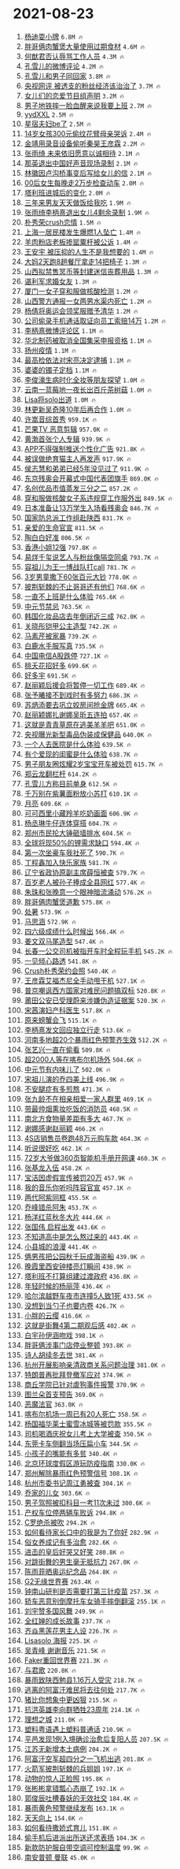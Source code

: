 # 2021-08-23

1. [杨迪耍小牌](https://s.weibo.com/weibo?q=%23%E6%9D%A8%E8%BF%AA%E8%80%8D%E5%B0%8F%E7%89%8C%23&Refer=top) `6.8M 🔥`
1. [胖哥俩肉蟹煲大量使用过期食材](https://s.weibo.com/weibo?q=%23%E8%83%96%E5%93%A5%E4%BF%A9%E8%82%89%E8%9F%B9%E7%85%B2%E5%A4%A7%E9%87%8F%E4%BD%BF%E7%94%A8%E8%BF%87%E6%9C%9F%E9%A3%9F%E6%9D%90%23&Refer=top) `4.6M 🔥`
1. [何猷君否认辱骂工作人员](https://s.weibo.com/weibo?q=%23%E4%BD%95%E7%8C%B7%E5%90%9B%E5%90%A6%E8%AE%A4%E8%BE%B1%E9%AA%82%E5%B7%A5%E4%BD%9C%E4%BA%BA%E5%91%98%23&Refer=top) `4.3M 🔥`
1. [孔雪儿的微博评论](https://s.weibo.com/weibo?q=%23%E5%AD%94%E9%9B%AA%E5%84%BF%E7%9A%84%E5%BE%AE%E5%8D%9A%E8%AF%84%E8%AE%BA%23&Refer=top) `4.2M 🔥`
1. [孔雪儿和男子同回家](https://s.weibo.com/weibo?q=%E5%AD%94%E9%9B%AA%E5%84%BF%E5%92%8C%E7%94%B7%E5%AD%90%E5%90%8C%E5%9B%9E%E5%AE%B6&Refer=top) `3.8M 🔥`
1. [央视网评 被透支的粉丝经济该治治了](https://s.weibo.com/weibo?q=%E5%A4%AE%E8%A7%86%E7%BD%91%E8%AF%84%20%E8%A2%AB%E9%80%8F%E6%94%AF%E7%9A%84%E7%B2%89%E4%B8%9D%E7%BB%8F%E6%B5%8E%E8%AF%A5%E6%B2%BB%E6%B2%BB%E4%BA%86&Refer=top) `3.7M 🔥`
1. [女儿们的恋爱节目组声明](https://s.weibo.com/weibo?q=%23%E5%A5%B3%E5%84%BF%E4%BB%AC%E7%9A%84%E6%81%8B%E7%88%B1%E8%8A%82%E7%9B%AE%E7%BB%84%E5%A3%B0%E6%98%8E%23&Refer=top) `3.2M 🔥`
1. [男子地铁摔一脸血醒来说我要上班](https://s.weibo.com/weibo?q=%23%E7%94%B7%E5%AD%90%E5%9C%B0%E9%93%81%E6%91%94%E4%B8%80%E8%84%B8%E8%A1%80%E9%86%92%E6%9D%A5%E8%AF%B4%E6%88%91%E8%A6%81%E4%B8%8A%E7%8F%AD%23&Refer=top) `2.7M 🔥`
1. [yydXXL](https://s.weibo.com/weibo?q=yydXXL&Refer=top) `2.5M 🔥`
1. [星宿夫妇be了](https://s.weibo.com/weibo?q=%23%E6%98%9F%E5%AE%BF%E5%A4%AB%E5%A6%87be%E4%BA%86%23&Refer=top) `2.5M 🔥`
1. [14岁女孩300元偷纹花臂母亲哭诉](https://s.weibo.com/weibo?q=%2314%E5%B2%81%E5%A5%B3%E5%AD%A9300%E5%85%83%E5%81%B7%E7%BA%B9%E8%8A%B1%E8%87%82%E6%AF%8D%E4%BA%B2%E5%93%AD%E8%AF%89%23&Refer=top) `2.4M 🔥`
1. [金靖用录音设备偷听秦昊王彦霖](https://s.weibo.com/weibo?q=%23%E9%87%91%E9%9D%96%E7%94%A8%E5%BD%95%E9%9F%B3%E8%AE%BE%E5%A4%87%E5%81%B7%E5%90%AC%E7%A7%A6%E6%98%8A%E7%8E%8B%E5%BD%A6%E9%9C%96%23&Refer=top) `2.2M 🔥`
1. [张雨绮 未来依旧愿意以诚相待](https://s.weibo.com/weibo?q=%E5%BC%A0%E9%9B%A8%E7%BB%AE%20%E6%9C%AA%E6%9D%A5%E4%BE%9D%E6%97%A7%E6%84%BF%E6%84%8F%E4%BB%A5%E8%AF%9A%E7%9B%B8%E5%BE%85&Refer=top) `2.1M 🔥`
1. [那英退出中国好声音现场录制](https://s.weibo.com/weibo?q=%23%E9%82%A3%E8%8B%B1%E9%80%80%E5%87%BA%E4%B8%AD%E5%9B%BD%E5%A5%BD%E5%A3%B0%E9%9F%B3%E7%8E%B0%E5%9C%BA%E5%BD%95%E5%88%B6%23&Refer=top) `2.1M 🔥`
1. [林徽因卢沟桥事变后写给女儿的信](https://s.weibo.com/weibo?q=%23%E6%9E%97%E5%BE%BD%E5%9B%A0%E5%8D%A2%E6%B2%9F%E6%A1%A5%E4%BA%8B%E5%8F%98%E5%90%8E%E5%86%99%E7%BB%99%E5%A5%B3%E5%84%BF%E7%9A%84%E4%BF%A1%23&Refer=top) `2.1M 🔥`
1. [00后女生每晚走2万步检查动车](https://s.weibo.com/weibo?q=%2300%E5%90%8E%E5%A5%B3%E7%94%9F%E6%AF%8F%E6%99%9A%E8%B5%B02%E4%B8%87%E6%AD%A5%E6%A3%80%E6%9F%A5%E5%8A%A8%E8%BD%A6%23&Refer=top) `2.0M 🔥`
1. [塔利班进城后的变化](https://s.weibo.com/weibo?q=%23%E5%A1%94%E5%88%A9%E7%8F%AD%E8%BF%9B%E5%9F%8E%E5%90%8E%E7%9A%84%E5%8F%98%E5%8C%96%23&Refer=top) `2.0M 🔥`
1. [三年来男友天天做饭给我吃](https://s.weibo.com/weibo?q=%23%E4%B8%89%E5%B9%B4%E6%9D%A5%E7%94%B7%E5%8F%8B%E5%A4%A9%E5%A4%A9%E5%81%9A%E9%A5%AD%E7%BB%99%E6%88%91%E5%90%83%23&Refer=top) `1.9M 🔥`
1. [张雨绮李柄熹退出女儿4剩余录制](https://s.weibo.com/weibo?q=%23%E5%BC%A0%E9%9B%A8%E7%BB%AE%E6%9D%8E%E6%9F%84%E7%86%B9%E9%80%80%E5%87%BA%E5%A5%B3%E5%84%BF4%E5%89%A9%E4%BD%99%E5%BD%95%E5%88%B6%23&Refer=top) `1.9M 🔥`
1. [朴秀荣crush恋情](https://s.weibo.com/weibo?q=%23%E6%9C%B4%E7%A7%80%E8%8D%A3crush%E6%81%8B%E6%83%85%23&Refer=top) `1.5M 🔥`
1. [上海一居民楼发生爆燃1人坠亡](https://s.weibo.com/weibo?q=%23%E4%B8%8A%E6%B5%B7%E4%B8%80%E5%B1%85%E6%B0%91%E6%A5%BC%E5%8F%91%E7%94%9F%E7%88%86%E7%87%831%E4%BA%BA%E5%9D%A0%E4%BA%A1%23&Refer=top) `1.4M 🔥`
1. [羊肉粉店老板掺罂粟杆被公诉](https://s.weibo.com/weibo?q=%23%E7%BE%8A%E8%82%89%E7%B2%89%E5%BA%97%E8%80%81%E6%9D%BF%E6%8E%BA%E7%BD%82%E7%B2%9F%E6%9D%86%E8%A2%AB%E5%85%AC%E8%AF%89%23&Refer=top) `1.4M 🔥`
1. [王安宇 被压抑的人生不是我想要的](https://s.weibo.com/weibo?q=%E7%8E%8B%E5%AE%89%E5%AE%87%20%E8%A2%AB%E5%8E%8B%E6%8A%91%E7%9A%84%E4%BA%BA%E7%94%9F%E4%B8%8D%E6%98%AF%E6%88%91%E6%83%B3%E8%A6%81%E7%9A%84&Refer=top) `1.4M 🔥`
1. [大妈2天跑8趟餐厅拿走14把椅子](https://s.weibo.com/weibo?q=%23%E5%A4%A7%E5%A6%882%E5%A4%A9%E8%B7%918%E8%B6%9F%E9%A4%90%E5%8E%85%E6%8B%BF%E8%B5%B014%E6%8A%8A%E6%A4%85%E5%AD%90%23&Refer=top) `1.3M 🔥`
1. [山西拟禁售冥币等封建迷信丧葬用品](https://s.weibo.com/weibo?q=%23%E5%B1%B1%E8%A5%BF%E6%8B%9F%E7%A6%81%E5%94%AE%E5%86%A5%E5%B8%81%E7%AD%89%E5%B0%81%E5%BB%BA%E8%BF%B7%E4%BF%A1%E4%B8%A7%E8%91%AC%E7%94%A8%E5%93%81%23&Refer=top) `1.3M 🔥`
1. [谌利军求婚女友](https://s.weibo.com/weibo?q=%23%E8%B0%8C%E5%88%A9%E5%86%9B%E6%B1%82%E5%A9%9A%E5%A5%B3%E5%8F%8B%23&Refer=top) `1.3M 🔥`
1. [厦门一女子穿和服做核酸检测](https://s.weibo.com/weibo?q=%23%E5%8E%A6%E9%97%A8%E4%B8%80%E5%A5%B3%E5%AD%90%E7%A9%BF%E5%92%8C%E6%9C%8D%E5%81%9A%E6%A0%B8%E9%85%B8%E6%A3%80%E6%B5%8B%23&Refer=top) `1.2M 🔥`
1. [山西警方通报一女两男水渠内死亡](https://s.weibo.com/weibo?q=%23%E5%B1%B1%E8%A5%BF%E8%AD%A6%E6%96%B9%E9%80%9A%E6%8A%A5%E4%B8%80%E5%A5%B3%E4%B8%A4%E7%94%B7%E6%B0%B4%E6%B8%A0%E5%86%85%E6%AD%BB%E4%BA%A1%23&Refer=top) `1.2M 🔥`
1. [杨倩将奥运会领奖服赠予清华](https://s.weibo.com/weibo?q=%23%E6%9D%A8%E5%80%A9%E5%B0%86%E5%A5%A5%E8%BF%90%E4%BC%9A%E9%A2%86%E5%A5%96%E6%9C%8D%E8%B5%A0%E4%BA%88%E6%B8%85%E5%8D%8E%23&Refer=top) `1.2M 🔥`
1. [公司偷录手机通话取证向员工索赔14万](https://s.weibo.com/weibo?q=%23%E5%85%AC%E5%8F%B8%E5%81%B7%E5%BD%95%E6%89%8B%E6%9C%BA%E9%80%9A%E8%AF%9D%E5%8F%96%E8%AF%81%E5%90%91%E5%91%98%E5%B7%A5%E7%B4%A2%E8%B5%9414%E4%B8%87%23&Refer=top) `1.2M 🔥`
1. [李柄熹微博评论区](https://s.weibo.com/weibo?q=%23%E6%9D%8E%E6%9F%84%E7%86%B9%E5%BE%AE%E5%8D%9A%E8%AF%84%E8%AE%BA%E5%8C%BA%23&Refer=top) `1.1M 🔥`
1. [华北制药被取消全国集采申报资格](https://s.weibo.com/weibo?q=%23%E5%8D%8E%E5%8C%97%E5%88%B6%E8%8D%AF%E8%A2%AB%E5%8F%96%E6%B6%88%E5%85%A8%E5%9B%BD%E9%9B%86%E9%87%87%E7%94%B3%E6%8A%A5%E8%B5%84%E6%A0%BC%23&Refer=top) `1.1M 🔥`
1. [扬州疫情](https://s.weibo.com/weibo?q=%23%E6%89%AC%E5%B7%9E%E7%96%AB%E6%83%85%23&Refer=top) `1.1M 🔥`
1. [最高检依法对宋亮决定逮捕](https://s.weibo.com/weibo?q=%23%E6%9C%80%E9%AB%98%E6%A3%80%E4%BE%9D%E6%B3%95%E5%AF%B9%E5%AE%8B%E4%BA%AE%E5%86%B3%E5%AE%9A%E9%80%AE%E6%8D%95%23&Refer=top) `1.1M 🔥`
1. [婆婆的镯子定档](https://s.weibo.com/weibo?q=%23%E5%A9%86%E5%A9%86%E7%9A%84%E9%95%AF%E5%AD%90%E5%AE%9A%E6%A1%A3%23&Refer=top) `1.1M 🔥`
1. [李俊濠生病时化全妆等朋友探望](https://s.weibo.com/weibo?q=%23%E6%9D%8E%E4%BF%8A%E6%BF%A0%E7%94%9F%E7%97%85%E6%97%B6%E5%8C%96%E5%85%A8%E5%A6%86%E7%AD%89%E6%9C%8B%E5%8F%8B%E6%8E%A2%E6%9C%9B%23&Refer=top) `1.0M 🔥`
1. [云南一蓝莓地一夜长出百斤茶树菇](https://s.weibo.com/weibo?q=%23%E4%BA%91%E5%8D%97%E4%B8%80%E8%93%9D%E8%8E%93%E5%9C%B0%E4%B8%80%E5%A4%9C%E9%95%BF%E5%87%BA%E7%99%BE%E6%96%A4%E8%8C%B6%E6%A0%91%E8%8F%87%23&Refer=top) `1.0M 🔥`
1. [Lisa将solo出道](https://s.weibo.com/weibo?q=%23Lisa%E5%B0%86solo%E5%87%BA%E9%81%93%23&Refer=top) `1.0M 🔥`
1. [林更新吴奇隆10年后再合作](https://s.weibo.com/weibo?q=%23%E6%9E%97%E6%9B%B4%E6%96%B0%E5%90%B4%E5%A5%87%E9%9A%8610%E5%B9%B4%E5%90%8E%E5%86%8D%E5%90%88%E4%BD%9C%23&Refer=top) `1.0M 🔥`
1. [许嵩音综首秀](https://s.weibo.com/weibo?q=%23%E8%AE%B8%E5%B5%A9%E9%9F%B3%E7%BB%BC%E9%A6%96%E7%A7%80%23&Refer=top) `959.1K 🔥`
1. [芒果TV 恶意剪辑](https://s.weibo.com/weibo?q=%E8%8A%92%E6%9E%9CTV%20%E6%81%B6%E6%84%8F%E5%89%AA%E8%BE%91&Refer=top) `957.0K 🔥`
1. [黄渤首张个人专辑](https://s.weibo.com/weibo?q=%23%E9%BB%84%E6%B8%A4%E9%A6%96%E5%BC%A0%E4%B8%AA%E4%BA%BA%E4%B8%93%E8%BE%91%23&Refer=top) `939.9K 🔥`
1. [APP不得强制推送个性化广告](https://s.weibo.com/weibo?q=%23APP%E4%B8%8D%E5%BE%97%E5%BC%BA%E5%88%B6%E6%8E%A8%E9%80%81%E4%B8%AA%E6%80%A7%E5%8C%96%E5%B9%BF%E5%91%8A%23&Refer=top) `921.8K 🔥`
1. [被误做绝育猫主人再发声](https://s.weibo.com/weibo?q=%23%E8%A2%AB%E8%AF%AF%E5%81%9A%E7%BB%9D%E8%82%B2%E7%8C%AB%E4%B8%BB%E4%BA%BA%E5%86%8D%E5%8F%91%E5%A3%B0%23&Refer=top) `917.9K 🔥`
1. [侯志慧和弟弟已经5年没见过了](https://s.weibo.com/weibo?q=%E4%BE%AF%E5%BF%97%E6%85%A7%E5%92%8C%E5%BC%9F%E5%BC%9F%E5%B7%B2%E7%BB%8F5%E5%B9%B4%E6%B2%A1%E8%A7%81%E8%BF%87%E4%BA%86&Refer=top) `911.9K 🔥`
1. [东京残奥会开幕式中国代表团旗手](https://s.weibo.com/weibo?q=%23%E4%B8%9C%E4%BA%AC%E6%AE%8B%E5%A5%A5%E4%BC%9A%E5%BC%80%E5%B9%95%E5%BC%8F%E4%B8%AD%E5%9B%BD%E4%BB%A3%E8%A1%A8%E5%9B%A2%E6%97%97%E6%89%8B%23&Refer=top) `869.0K 🔥`
1. [名创优品市值蒸发三分之二](https://s.weibo.com/weibo?q=%23%E5%90%8D%E5%88%9B%E4%BC%98%E5%93%81%E5%B8%82%E5%80%BC%E8%92%B8%E5%8F%91%E4%B8%89%E5%88%86%E4%B9%8B%E4%BA%8C%23&Refer=top) `857.2K 🔥`
1. [穿和服做核酸女子系违规穿工作服外出](https://s.weibo.com/weibo?q=%23%E7%A9%BF%E5%92%8C%E6%9C%8D%E5%81%9A%E6%A0%B8%E9%85%B8%E5%A5%B3%E5%AD%90%E7%B3%BB%E8%BF%9D%E8%A7%84%E7%A9%BF%E5%B7%A5%E4%BD%9C%E6%9C%8D%E5%A4%96%E5%87%BA%23&Refer=top) `849.5K 🔥`
1. [日本准备让13万学生入场看残奥会](https://s.weibo.com/weibo?q=%23%E6%97%A5%E6%9C%AC%E5%87%86%E5%A4%87%E8%AE%A913%E4%B8%87%E5%AD%A6%E7%94%9F%E5%85%A5%E5%9C%BA%E7%9C%8B%E6%AE%8B%E5%A5%A5%E4%BC%9A%23&Refer=top) `846.7K 🔥`
1. [国家防总派工作组赴陕西](https://s.weibo.com/weibo?q=%23%E5%9B%BD%E5%AE%B6%E9%98%B2%E6%80%BB%E6%B4%BE%E5%B7%A5%E4%BD%9C%E7%BB%84%E8%B5%B4%E9%99%95%E8%A5%BF%23&Refer=top) `831.7K 🔥`
1. [亲爱的生命官宣](https://s.weibo.com/weibo?q=%23%E4%BA%B2%E7%88%B1%E7%9A%84%E7%94%9F%E5%91%BD%E5%AE%98%E5%AE%A3%23&Refer=top) `811.5K 🔥`
1. [陶白白好准](https://s.weibo.com/weibo?q=%E9%99%B6%E7%99%BD%E7%99%BD%E5%A5%BD%E5%87%86&Refer=top) `806.5K 🔥`
1. [香港小姐12强](https://s.weibo.com/weibo?q=%23%E9%A6%99%E6%B8%AF%E5%B0%8F%E5%A7%9012%E5%BC%BA%23&Refer=top) `797.8K 🔥`
1. [易烊千玺说艺人与粉丝像隔空同桌](https://s.weibo.com/weibo?q=%23%E6%98%93%E7%83%8A%E5%8D%83%E7%8E%BA%E8%AF%B4%E8%89%BA%E4%BA%BA%E4%B8%8E%E7%B2%89%E4%B8%9D%E5%83%8F%E9%9A%94%E7%A9%BA%E5%90%8C%E6%A1%8C%23&Refer=top) `793.7K 🔥`
1. [容祖儿为王一博战队打call](https://s.weibo.com/weibo?q=%23%E5%AE%B9%E7%A5%96%E5%84%BF%E4%B8%BA%E7%8E%8B%E4%B8%80%E5%8D%9A%E6%88%98%E9%98%9F%E6%89%93call%23&Refer=top) `781.7K 🔥`
1. [3岁男童撒下60张百元大钞](https://s.weibo.com/weibo?q=%233%E5%B2%81%E7%94%B7%E7%AB%A5%E6%92%92%E4%B8%8B60%E5%BC%A0%E7%99%BE%E5%85%83%E5%A4%A7%E9%92%9E%23&Refer=top) `778.0K 🔥`
1. [披荆斩棘的不止哥哥还有他们](https://s.weibo.com/weibo?q=%23%E6%8A%AB%E8%8D%86%E6%96%A9%E6%A3%98%E7%9A%84%E4%B8%8D%E6%AD%A2%E5%93%A5%E5%93%A5%E8%BF%98%E6%9C%89%E4%BB%96%E4%BB%AC%23&Refer=top) `768.6K 🔥`
1. [一直不上班是什么体验](https://s.weibo.com/weibo?q=%23%E4%B8%80%E7%9B%B4%E4%B8%8D%E4%B8%8A%E7%8F%AD%E6%98%AF%E4%BB%80%E4%B9%88%E4%BD%93%E9%AA%8C%23&Refer=top) `765.6K 🔥`
1. [中元节禁忌](https://s.weibo.com/weibo?q=%E4%B8%AD%E5%85%83%E8%8A%82%E7%A6%81%E5%BF%8C&Refer=top) `763.5K 🔥`
1. [韩国化妆品店去年倒闭近三成](https://s.weibo.com/weibo?q=%23%E9%9F%A9%E5%9B%BD%E5%8C%96%E5%A6%86%E5%93%81%E5%BA%97%E5%8E%BB%E5%B9%B4%E5%80%92%E9%97%AD%E8%BF%91%E4%B8%89%E6%88%90%23&Refer=top) `762.0K 🔥`
1. [关晓彤铠甲公主造型](https://s.weibo.com/weibo?q=%23%E5%85%B3%E6%99%93%E5%BD%A4%E9%93%A0%E7%94%B2%E5%85%AC%E4%B8%BB%E9%80%A0%E5%9E%8B%23&Refer=top) `742.2K 🔥`
1. [马素芹被家暴](https://s.weibo.com/weibo?q=%23%E9%A9%AC%E7%B4%A0%E8%8A%B9%E8%A2%AB%E5%AE%B6%E6%9A%B4%23&Refer=top) `739.2K 🔥`
1. [白鹿水手服写真](https://s.weibo.com/weibo?q=%23%E7%99%BD%E9%B9%BF%E6%B0%B4%E6%89%8B%E6%9C%8D%E5%86%99%E7%9C%9F%23&Refer=top) `735.5K 🔥`
1. [中国电信A股跌停](https://s.weibo.com/weibo?q=%23%E4%B8%AD%E5%9B%BD%E7%94%B5%E4%BF%A1A%E8%82%A1%E8%B7%8C%E5%81%9C%23&Refer=top) `727.1K 🔥`
1. [桃夭花招好多](https://s.weibo.com/weibo?q=%23%E6%A1%83%E5%A4%AD%E8%8A%B1%E6%8B%9B%E5%A5%BD%E5%A4%9A%23&Refer=top) `699.6K 🔥`
1. [好多宇](https://s.weibo.com/weibo?q=%E5%A5%BD%E5%A4%9A%E5%AE%87&Refer=top) `691.5K 🔥`
1. [赵丽颖后援会将暂停一切工作](https://s.weibo.com/weibo?q=%E8%B5%B5%E4%B8%BD%E9%A2%96%E5%90%8E%E6%8F%B4%E4%BC%9A%E5%B0%86%E6%9A%82%E5%81%9C%E4%B8%80%E5%88%87%E5%B7%A5%E4%BD%9C&Refer=top) `689.4K 🔥`
1. [张予曦接不到戏时有多努力](https://s.weibo.com/weibo?q=%23%E5%BC%A0%E4%BA%88%E6%9B%A6%E6%8E%A5%E4%B8%8D%E5%88%B0%E6%88%8F%E6%97%B6%E6%9C%89%E5%A4%9A%E5%8A%AA%E5%8A%9B%23&Refer=top) `686.3K 🔥`
1. [苏炳添要去巩立姣房间抢金牌](https://s.weibo.com/weibo?q=%23%E8%8B%8F%E7%82%B3%E6%B7%BB%E8%A6%81%E5%8E%BB%E5%B7%A9%E7%AB%8B%E5%A7%A3%E6%88%BF%E9%97%B4%E6%8A%A2%E9%87%91%E7%89%8C%23&Refer=top) `665.4K 🔥`
1. [赵丽颖娜扎谢娜吴昕五连拍](https://s.weibo.com/weibo?q=%E8%B5%B5%E4%B8%BD%E9%A2%96%E5%A8%9C%E6%89%8E%E8%B0%A2%E5%A8%9C%E5%90%B4%E6%98%95%E4%BA%94%E8%BF%9E%E6%8B%8D&Refer=top) `657.4K 🔥`
1. [这就是青青草原在逃美羊羊吧](https://s.weibo.com/weibo?q=%23%E8%BF%99%E5%B0%B1%E6%98%AF%E9%9D%92%E9%9D%92%E8%8D%89%E5%8E%9F%E5%9C%A8%E9%80%83%E7%BE%8E%E7%BE%8A%E7%BE%8A%E5%90%A7%23&Refer=top) `651.0K 🔥`
1. [央视曝光新型毒品伪装成保健品](https://s.weibo.com/weibo?q=%23%E5%A4%AE%E8%A7%86%E6%9B%9D%E5%85%89%E6%96%B0%E5%9E%8B%E6%AF%92%E5%93%81%E4%BC%AA%E8%A3%85%E6%88%90%E4%BF%9D%E5%81%A5%E5%93%81%23&Refer=top) `640.0K 🔥`
1. [一个人去医院是什么体验](https://s.weibo.com/weibo?q=%23%E4%B8%80%E4%B8%AA%E4%BA%BA%E5%8E%BB%E5%8C%BB%E9%99%A2%E6%98%AF%E4%BB%80%E4%B9%88%E4%BD%93%E9%AA%8C%23&Refer=top) `639.5K 🔥`
1. [有个爱现的闺蜜是什么体验](https://s.weibo.com/weibo?q=%23%E6%9C%89%E4%B8%AA%E7%88%B1%E7%8E%B0%E7%9A%84%E9%97%BA%E8%9C%9C%E6%98%AF%E4%BB%80%E4%B9%88%E4%BD%93%E9%AA%8C%23&Refer=top) `638.7K 🔥`
1. [男子朋友圈炫耀2岁宝宝开车被处罚](https://s.weibo.com/weibo?q=%23%E7%94%B7%E5%AD%90%E6%9C%8B%E5%8F%8B%E5%9C%88%E7%82%AB%E8%80%802%E5%B2%81%E5%AE%9D%E5%AE%9D%E5%BC%80%E8%BD%A6%E8%A2%AB%E5%A4%84%E7%BD%9A%23&Refer=top) `615.7K 🔥`
1. [郑云龙翻栏杆](https://s.weibo.com/weibo?q=%23%E9%83%91%E4%BA%91%E9%BE%99%E7%BF%BB%E6%A0%8F%E6%9D%86%23&Refer=top) `614.2K 🔥`
1. [孔雪儿方称目前单身](https://s.weibo.com/weibo?q=%23%E5%AD%94%E9%9B%AA%E5%84%BF%E6%96%B9%E7%A7%B0%E7%9B%AE%E5%89%8D%E5%8D%95%E8%BA%AB%23&Refer=top) `612.5K 🔥`
1. [千万别在紫薯面粉放小苏打](https://s.weibo.com/weibo?q=%23%E5%8D%83%E4%B8%87%E5%88%AB%E5%9C%A8%E7%B4%AB%E8%96%AF%E9%9D%A2%E7%B2%89%E6%94%BE%E5%B0%8F%E8%8B%8F%E6%89%93%23&Refer=top) `610.1K 🔥`
1. [月亮](https://s.weibo.com/weibo?q=%E6%9C%88%E4%BA%AE&Refer=top) `609.6K 🔥`
1. [可可西里小藏羚羊吃奶画面](https://s.weibo.com/weibo?q=%23%E5%8F%AF%E5%8F%AF%E8%A5%BF%E9%87%8C%E5%B0%8F%E8%97%8F%E7%BE%9A%E7%BE%8A%E5%90%83%E5%A5%B6%E7%94%BB%E9%9D%A2%23&Refer=top) `606.9K 🔥`
1. [杨丞琳牛仔连体穿搭](https://s.weibo.com/weibo?q=%23%E6%9D%A8%E4%B8%9E%E7%90%B3%E7%89%9B%E4%BB%94%E8%BF%9E%E4%BD%93%E7%A9%BF%E6%90%AD%23&Refer=top) `604.7K 🔥`
1. [郑州市民抡大锤砸墙排水](https://s.weibo.com/weibo?q=%23%E9%83%91%E5%B7%9E%E5%B8%82%E6%B0%91%E6%8A%A1%E5%A4%A7%E9%94%A4%E7%A0%B8%E5%A2%99%E6%8E%92%E6%B0%B4%23&Refer=top) `604.5K 🔥`
1. [全球将现50%的锂需求缺口](https://s.weibo.com/weibo?q=%23%E5%85%A8%E7%90%83%E5%B0%86%E7%8E%B050%25%E7%9A%84%E9%94%82%E9%9C%80%E6%B1%82%E7%BC%BA%E5%8F%A3%23&Refer=top) `594.4K 🔥`
1. [第一次坐豪车我社死了](https://s.weibo.com/weibo?q=%23%E7%AC%AC%E4%B8%80%E6%AC%A1%E5%9D%90%E8%B1%AA%E8%BD%A6%E6%88%91%E7%A4%BE%E6%AD%BB%E4%BA%86%23&Refer=top) `590.7K 🔥`
1. [丁程鑫加入快乐家族](https://s.weibo.com/weibo?q=%23%E4%B8%81%E7%A8%8B%E9%91%AB%E5%8A%A0%E5%85%A5%E5%BF%AB%E4%B9%90%E5%AE%B6%E6%97%8F%23&Refer=top) `581.7K 🔥`
1. [辽宁省政协原副主席薛恒被查](https://s.weibo.com/weibo?q=%23%E8%BE%BD%E5%AE%81%E7%9C%81%E6%94%BF%E5%8D%8F%E5%8E%9F%E5%89%AF%E4%B8%BB%E5%B8%AD%E8%96%9B%E6%81%92%E8%A2%AB%E6%9F%A5%23&Refer=top) `579.7K 🔥`
1. [百岁老人被孙子捧成全县网红](https://s.weibo.com/weibo?q=%23%E7%99%BE%E5%B2%81%E8%80%81%E4%BA%BA%E8%A2%AB%E5%AD%99%E5%AD%90%E6%8D%A7%E6%88%90%E5%85%A8%E5%8E%BF%E7%BD%91%E7%BA%A2%23&Refer=top) `577.4K 🔥`
1. [朱珠和张晚意一个眼神暗流涌动](https://s.weibo.com/weibo?q=%E6%9C%B1%E7%8F%A0%E5%92%8C%E5%BC%A0%E6%99%9A%E6%84%8F%E4%B8%80%E4%B8%AA%E7%9C%BC%E7%A5%9E%E6%9A%97%E6%B5%81%E6%B6%8C%E5%8A%A8&Refer=top) `576.2K 🔥`
1. [胖哥俩肉蟹煲道歉](https://s.weibo.com/weibo?q=%E8%83%96%E5%93%A5%E4%BF%A9%E8%82%89%E8%9F%B9%E7%85%B2%E9%81%93%E6%AD%89&Refer=top) `575.8K 🔥`
1. [处暑](https://s.weibo.com/weibo?q=%23%E5%A4%84%E6%9A%91%23&Refer=top) `573.9K 🔥`
1. [马思涵](https://s.weibo.com/weibo?q=%E9%A9%AC%E6%80%9D%E6%B6%B5&Refer=top) `572.9K 🔥`
1. [四六级成绩什么时候出](https://s.weibo.com/weibo?q=%23%E5%9B%9B%E5%85%AD%E7%BA%A7%E6%88%90%E7%BB%A9%E4%BB%80%E4%B9%88%E6%97%B6%E5%80%99%E5%87%BA%23&Refer=top) `566.4K 🔥`
1. [姜文双马尾造型](https://s.weibo.com/weibo?q=%E5%A7%9C%E6%96%87%E5%8F%8C%E9%A9%AC%E5%B0%BE%E9%80%A0%E5%9E%8B&Refer=top) `547.4K 🔥`
1. [长春一公交司机被指开车时全程玩手机](https://s.weibo.com/weibo?q=%23%E9%95%BF%E6%98%A5%E4%B8%80%E5%85%AC%E4%BA%A4%E5%8F%B8%E6%9C%BA%E8%A2%AB%E6%8C%87%E5%BC%80%E8%BD%A6%E6%97%B6%E5%85%A8%E7%A8%8B%E7%8E%A9%E6%89%8B%E6%9C%BA%23&Refer=top) `545.2K 🔥`
1. [一见倾心路透](https://s.weibo.com/weibo?q=%23%E4%B8%80%E8%A7%81%E5%80%BE%E5%BF%83%E8%B7%AF%E9%80%8F%23&Refer=top) `541.8K 🔥`
1. [Crush朴秀荣约会照](https://s.weibo.com/weibo?q=%23Crush%E6%9C%B4%E7%A7%80%E8%8D%A3%E7%BA%A6%E4%BC%9A%E7%85%A7%23&Refer=top) `540.4K 🔥`
1. [王彦霖艾福杰尼全手动甩干机](https://s.weibo.com/weibo?q=%23%E7%8E%8B%E5%BD%A6%E9%9C%96%E8%89%BE%E7%A6%8F%E6%9D%B0%E5%B0%BC%E5%85%A8%E6%89%8B%E5%8A%A8%E7%94%A9%E5%B9%B2%E6%9C%BA%23&Refer=top) `527.1K 🔥`
1. [普京嘲讽西方国家对难民问题搞双标](https://s.weibo.com/weibo?q=%23%E6%99%AE%E4%BA%AC%E5%98%B2%E8%AE%BD%E8%A5%BF%E6%96%B9%E5%9B%BD%E5%AE%B6%E5%AF%B9%E9%9A%BE%E6%B0%91%E9%97%AE%E9%A2%98%E6%90%9E%E5%8F%8C%E6%A0%87%23&Refer=top) `520.8K 🔥`
1. [莆田公安已受理蔚来涉嫌伪造证据案](https://s.weibo.com/weibo?q=%23%E8%8E%86%E7%94%B0%E5%85%AC%E5%AE%89%E5%B7%B2%E5%8F%97%E7%90%86%E8%94%9A%E6%9D%A5%E6%B6%89%E5%AB%8C%E4%BC%AA%E9%80%A0%E8%AF%81%E6%8D%AE%E6%A1%88%23&Refer=top) `520.3K 🔥`
1. [宋茜演妇产科医生](https://s.weibo.com/weibo?q=%23%E5%AE%8B%E8%8C%9C%E6%BC%94%E5%A6%87%E4%BA%A7%E7%A7%91%E5%8C%BB%E7%94%9F%23&Refer=top) `517.8K 🔥`
1. [原来螃蟹会飞](https://s.weibo.com/weibo?q=%23%E5%8E%9F%E6%9D%A5%E8%9E%83%E8%9F%B9%E4%BC%9A%E9%A3%9E%23&Refer=top) `515.1K 🔥`
1. [李柄熹发文回应独立行走](https://s.weibo.com/weibo?q=%23%E6%9D%8E%E6%9F%84%E7%86%B9%E5%8F%91%E6%96%87%E5%9B%9E%E5%BA%94%E7%8B%AC%E7%AB%8B%E8%A1%8C%E8%B5%B0%23&Refer=top) `513.6K 🔥`
1. [河南多地超20个暴雨红色预警齐生效](https://s.weibo.com/weibo?q=%23%E6%B2%B3%E5%8D%97%E5%A4%9A%E5%9C%B0%E8%B6%8520%E4%B8%AA%E6%9A%B4%E9%9B%A8%E7%BA%A2%E8%89%B2%E9%A2%84%E8%AD%A6%E9%BD%90%E7%94%9F%E6%95%88%23&Refer=top) `512.2K 🔥`
1. [张艺兴一直在偷看](https://s.weibo.com/weibo?q=%23%E5%BC%A0%E8%89%BA%E5%85%B4%E4%B8%80%E7%9B%B4%E5%9C%A8%E5%81%B7%E7%9C%8B%23&Refer=top) `509.8K 🔥`
1. [超2000人等在喀布尔机场外](https://s.weibo.com/weibo?q=%23%E8%B6%852000%E4%BA%BA%E7%AD%89%E5%9C%A8%E5%96%80%E5%B8%83%E5%B0%94%E6%9C%BA%E5%9C%BA%E5%A4%96%23&Refer=top) `504.6K 🔥`
1. [中元节有内味儿了](https://s.weibo.com/weibo?q=%23%E4%B8%AD%E5%85%83%E8%8A%82%E6%9C%89%E5%86%85%E5%91%B3%E5%84%BF%E4%BA%86%23&Refer=top) `502.0K 🔥`
1. [宋祖儿演的乔四美上线](https://s.weibo.com/weibo?q=%23%E5%AE%8B%E7%A5%96%E5%84%BF%E6%BC%94%E7%9A%84%E4%B9%94%E5%9B%9B%E7%BE%8E%E4%B8%8A%E7%BA%BF%23&Refer=top) `496.9K 🔥`
1. [不安腿症有多煎熬](https://s.weibo.com/weibo?q=%23%E4%B8%8D%E5%AE%89%E8%85%BF%E7%97%87%E6%9C%89%E5%A4%9A%E7%85%8E%E7%86%AC%23&Refer=top) `471.3K 🔥`
1. [张九龄不在相亲相爱一家人群里](https://s.weibo.com/weibo?q=%23%E5%BC%A0%E4%B9%9D%E9%BE%84%E4%B8%8D%E5%9C%A8%E7%9B%B8%E4%BA%B2%E7%9B%B8%E7%88%B1%E4%B8%80%E5%AE%B6%E4%BA%BA%E7%BE%A4%E9%87%8C%23&Refer=top) `469.1K 🔥`
1. [带最帅烟熏妆吃饭的消防员](https://s.weibo.com/weibo?q=%23%E5%B8%A6%E6%9C%80%E5%B8%85%E7%83%9F%E7%86%8F%E5%A6%86%E5%90%83%E9%A5%AD%E7%9A%84%E6%B6%88%E9%98%B2%E5%91%98%23&Refer=top) `468.5K 🔥`
1. [南北方食物量差距有多大](https://s.weibo.com/weibo?q=%23%E5%8D%97%E5%8C%97%E6%96%B9%E9%A3%9F%E7%89%A9%E9%87%8F%E5%B7%AE%E8%B7%9D%E6%9C%89%E5%A4%9A%E5%A4%A7%23&Refer=top) `467.7K 🔥`
1. [谢娜感谢赵丽颖](https://s.weibo.com/weibo?q=%23%E8%B0%A2%E5%A8%9C%E6%84%9F%E8%B0%A2%E8%B5%B5%E4%B8%BD%E9%A2%96%23&Refer=top) `466.2K 🔥`
1. [4S店销售员卷跑48万元购车款](https://s.weibo.com/weibo?q=%234S%E5%BA%97%E9%94%80%E5%94%AE%E5%91%98%E5%8D%B7%E8%B7%9148%E4%B8%87%E5%85%83%E8%B4%AD%E8%BD%A6%E6%AC%BE%23&Refer=top) `464.3K 🔥`
1. [听说很好吃](https://s.weibo.com/weibo?q=%E5%90%AC%E8%AF%B4%E5%BE%88%E5%A5%BD%E5%90%83&Refer=top) `462.1K 🔥`
1. [72岁大爷做360页智能机手册开网课](https://s.weibo.com/weibo?q=%2372%E5%B2%81%E5%A4%A7%E7%88%B7%E5%81%9A360%E9%A1%B5%E6%99%BA%E8%83%BD%E6%9C%BA%E6%89%8B%E5%86%8C%E5%BC%80%E7%BD%91%E8%AF%BE%23&Refer=top) `460.3K 🔥`
1. [张基龙入伍](https://s.weibo.com/weibo?q=%E5%BC%A0%E5%9F%BA%E9%BE%99%E5%85%A5%E4%BC%8D&Refer=top) `458.2K 🔥`
1. [宝洁因虚假宣传被罚20万](https://s.weibo.com/weibo?q=%23%E5%AE%9D%E6%B4%81%E5%9B%A0%E8%99%9A%E5%81%87%E5%AE%A3%E4%BC%A0%E8%A2%AB%E7%BD%9A20%E4%B8%87%23&Refer=top) `457.9K 🔥`
1. [我的音乐你听吗阵容官宣](https://s.weibo.com/weibo?q=%23%E6%88%91%E7%9A%84%E9%9F%B3%E4%B9%90%E4%BD%A0%E5%90%AC%E5%90%97%E9%98%B5%E5%AE%B9%E5%AE%98%E5%AE%A3%23&Refer=top) `457.1K 🔥`
1. [两代阿紫同框](https://s.weibo.com/weibo?q=%23%E4%B8%A4%E4%BB%A3%E9%98%BF%E7%B4%AB%E5%90%8C%E6%A1%86%23&Refer=top) `455.5K 🔥`
1. [乔峰错杀阿朱](https://s.weibo.com/weibo?q=%23%E4%B9%94%E5%B3%B0%E9%94%99%E6%9D%80%E9%98%BF%E6%9C%B1%23&Refer=top) `453.7K 🔥`
1. [杨洋红蓝秋冬大片](https://s.weibo.com/weibo?q=%23%E6%9D%A8%E6%B4%8B%E7%BA%A2%E8%93%9D%E7%A7%8B%E5%86%AC%E5%A4%A7%E7%89%87%23&Refer=top) `444.6K 🔥`
1. [张国伟 启程出发](https://s.weibo.com/weibo?q=%E5%BC%A0%E5%9B%BD%E4%BC%9F%20%E5%90%AF%E7%A8%8B%E5%87%BA%E5%8F%91&Refer=top) `443.6K 🔥`
1. [不知道高中是怎么熬过来的](https://s.weibo.com/weibo?q=%23%E4%B8%8D%E7%9F%A5%E9%81%93%E9%AB%98%E4%B8%AD%E6%98%AF%E6%80%8E%E4%B9%88%E7%86%AC%E8%BF%87%E6%9D%A5%E7%9A%84%23&Refer=top) `443.4K 🔥`
1. [小县城的浪漫](https://s.weibo.com/weibo?q=%23%E5%B0%8F%E5%8E%BF%E5%9F%8E%E7%9A%84%E6%B5%AA%E6%BC%AB%23&Refer=top) `441.4K 🔥`
1. [俩男孩把公园秋千玩成海盗船](https://s.weibo.com/weibo?q=%23%E4%BF%A9%E7%94%B7%E5%AD%A9%E6%8A%8A%E5%85%AC%E5%9B%AD%E7%A7%8B%E5%8D%83%E7%8E%A9%E6%88%90%E6%B5%B7%E7%9B%97%E8%88%B9%23&Refer=top) `439.9K 🔥`
1. [晚霞里西安钟楼亮灯瞬间](https://s.weibo.com/weibo?q=%23%E6%99%9A%E9%9C%9E%E9%87%8C%E8%A5%BF%E5%AE%89%E9%92%9F%E6%A5%BC%E4%BA%AE%E7%81%AF%E7%9E%AC%E9%97%B4%23&Refer=top) `438.9K 🔥`
1. [塔利班不打算组建过渡政府](https://s.weibo.com/weibo?q=%23%E5%A1%94%E5%88%A9%E7%8F%AD%E4%B8%8D%E6%89%93%E7%AE%97%E7%BB%84%E5%BB%BA%E8%BF%87%E6%B8%A1%E6%94%BF%E5%BA%9C%23&Refer=top) `436.8K 🔥`
1. [年轻时候的杨丽萍](https://s.weibo.com/weibo?q=%23%E5%B9%B4%E8%BD%BB%E6%97%B6%E5%80%99%E7%9A%84%E6%9D%A8%E4%B8%BD%E8%90%8D%23&Refer=top) `436.4K 🔥`
1. [哈尔滨越野车夜市连撞5人致1死](https://s.weibo.com/weibo?q=%23%E5%93%88%E5%B0%94%E6%BB%A8%E8%B6%8A%E9%87%8E%E8%BD%A6%E5%A4%9C%E5%B8%82%E8%BF%9E%E6%92%9E5%E4%BA%BA%E8%87%B41%E6%AD%BB%23&Refer=top) `433.5K 🔥`
1. [没想到当勺子也要内卷](https://s.weibo.com/weibo?q=%23%E6%B2%A1%E6%83%B3%E5%88%B0%E5%BD%93%E5%8B%BA%E5%AD%90%E4%B9%9F%E8%A6%81%E5%86%85%E5%8D%B7%23&Refer=top) `426.7K 🔥`
1. [小胖的云缨](https://s.weibo.com/weibo?q=%23%E5%B0%8F%E8%83%96%E7%9A%84%E4%BA%91%E7%BC%A8%23&Refer=top) `416.6K 🔥`
1. [这就是街舞4第二期观后感](https://s.weibo.com/weibo?q=%23%E8%BF%99%E5%B0%B1%E6%98%AF%E8%A1%97%E8%88%9E4%E7%AC%AC%E4%BA%8C%E6%9C%9F%E8%A7%82%E5%90%8E%E6%84%9F%23&Refer=top) `402.4K 🔥`
1. [白宇孙伊涵吻戏](https://s.weibo.com/weibo?q=%23%E7%99%BD%E5%AE%87%E5%AD%99%E4%BC%8A%E6%B6%B5%E5%90%BB%E6%88%8F%23&Refer=top) `398.1K 🔥`
1. [胖哥俩涉事门店停业整顿](https://s.weibo.com/weibo?q=%23%E8%83%96%E5%93%A5%E4%BF%A9%E6%B6%89%E4%BA%8B%E9%97%A8%E5%BA%97%E5%81%9C%E4%B8%9A%E6%95%B4%E9%A1%BF%23&Refer=top) `393.8K 🔥`
1. [诗人胡续冬去世](https://s.weibo.com/weibo?q=%E8%AF%97%E4%BA%BA%E8%83%A1%E7%BB%AD%E5%86%AC%E5%8E%BB%E4%B8%96&Refer=top) `381.4K 🔥`
1. [杭州开展影响亲清政商关系问题治理](https://s.weibo.com/weibo?q=%E6%9D%AD%E5%B7%9E%E5%BC%80%E5%B1%95%E5%BD%B1%E5%93%8D%E4%BA%B2%E6%B8%85%E6%94%BF%E5%95%86%E5%85%B3%E7%B3%BB%E9%97%AE%E9%A2%98%E6%B2%BB%E7%90%86&Refer=top) `381.0K 🔥`
1. [特朗普再批拜登撤军应对](https://s.weibo.com/weibo?q=%23%E7%89%B9%E6%9C%97%E6%99%AE%E5%86%8D%E6%89%B9%E6%8B%9C%E7%99%BB%E6%92%A4%E5%86%9B%E5%BA%94%E5%AF%B9%23&Refer=top) `374.9K 🔥`
1. [商丘学院已针对虐狗事件报警](https://s.weibo.com/weibo?q=%23%E5%95%86%E4%B8%98%E5%AD%A6%E9%99%A2%E5%B7%B2%E9%92%88%E5%AF%B9%E8%99%90%E7%8B%97%E4%BA%8B%E4%BB%B6%E6%8A%A5%E8%AD%A6%23&Refer=top) `370.9K 🔥`
1. [图兰朵首支预告](https://s.weibo.com/weibo?q=%23%E5%9B%BE%E5%85%B0%E6%9C%B5%E9%A6%96%E6%94%AF%E9%A2%84%E5%91%8A%23&Refer=top) `369.0K 🔥`
1. [恶魔法官](https://s.weibo.com/weibo?q=%E6%81%B6%E9%AD%94%E6%B3%95%E5%AE%98&Refer=top) `363.0K 🔥`
1. [喀布尔机场一周已有20人死亡](https://s.weibo.com/weibo?q=%23%E5%96%80%E5%B8%83%E5%B0%94%E6%9C%BA%E5%9C%BA%E4%B8%80%E5%91%A8%E5%B7%B2%E6%9C%8920%E4%BA%BA%E6%AD%BB%E4%BA%A1%23&Refer=top) `358.5K 🔥`
1. [杨国福华莱士蜜雪冰城等被罚款](https://s.weibo.com/weibo?q=%23%E6%9D%A8%E5%9B%BD%E7%A6%8F%E5%8D%8E%E8%8E%B1%E5%A3%AB%E8%9C%9C%E9%9B%AA%E5%86%B0%E5%9F%8E%E7%AD%89%E8%A2%AB%E7%BD%9A%E6%AC%BE%23&Refer=top) `355.5K 🔥`
1. [司机喝酒庆祝女儿考上大学被查](https://s.weibo.com/weibo?q=%23%E5%8F%B8%E6%9C%BA%E5%96%9D%E9%85%92%E5%BA%86%E7%A5%9D%E5%A5%B3%E5%84%BF%E8%80%83%E4%B8%8A%E5%A4%A7%E5%AD%A6%E8%A2%AB%E6%9F%A5%23&Refer=top) `350.5K 🔥`
1. [东莞卡车侧翻当场压扁小车](https://s.weibo.com/weibo?q=%23%E4%B8%9C%E8%8E%9E%E5%8D%A1%E8%BD%A6%E4%BE%A7%E7%BF%BB%E5%BD%93%E5%9C%BA%E5%8E%8B%E6%89%81%E5%B0%8F%E8%BD%A6%23&Refer=top) `344.5K 🔥`
1. [小孩子的嘴能有多贫](https://s.weibo.com/weibo?q=%23%E5%B0%8F%E5%AD%A9%E5%AD%90%E7%9A%84%E5%98%B4%E8%83%BD%E6%9C%89%E5%A4%9A%E8%B4%AB%23&Refer=top) `340.4K 🔥`
1. [北京环球度假区游玩防疫指南](https://s.weibo.com/weibo?q=%23%E5%8C%97%E4%BA%AC%E7%8E%AF%E7%90%83%E5%BA%A6%E5%81%87%E5%8C%BA%E6%B8%B8%E7%8E%A9%E9%98%B2%E7%96%AB%E6%8C%87%E5%8D%97%23&Refer=top) `330.0K 🔥`
1. [郑州解除暴雨红色预警信号](https://s.weibo.com/weibo?q=%23%E9%83%91%E5%B7%9E%E8%A7%A3%E9%99%A4%E6%9A%B4%E9%9B%A8%E7%BA%A2%E8%89%B2%E9%A2%84%E8%AD%A6%E4%BF%A1%E5%8F%B7%23&Refer=top) `308.1K 🔥`
1. [杭州市委书记周江勇被查](https://s.weibo.com/weibo?q=%23%E6%9D%AD%E5%B7%9E%E5%B8%82%E5%A7%94%E4%B9%A6%E8%AE%B0%E5%91%A8%E6%B1%9F%E5%8B%87%E8%A2%AB%E6%9F%A5%23&Refer=top) `304.1K 🔥`
1. [乔家的儿女](https://s.weibo.com/weibo?q=%E4%B9%94%E5%AE%B6%E7%9A%84%E5%84%BF%E5%A5%B3&Refer=top) `303.6K 🔥`
1. [男子驾照被扣科目一考11次未过](https://s.weibo.com/weibo?q=%23%E7%94%B7%E5%AD%90%E9%A9%BE%E7%85%A7%E8%A2%AB%E6%89%A3%E7%A7%91%E7%9B%AE%E4%B8%80%E8%80%8311%E6%AC%A1%E6%9C%AA%E8%BF%87%23&Refer=top) `300.6K 🔥`
1. [产权车位停两辆车败诉](https://s.weibo.com/weibo?q=%23%E4%BA%A7%E6%9D%83%E8%BD%A6%E4%BD%8D%E5%81%9C%E4%B8%A4%E8%BE%86%E8%BD%A6%E8%B4%A5%E8%AF%89%23&Refer=top) `294.8K 🔥`
1. [C罗绝杀被吹](https://s.weibo.com/weibo?q=C%E7%BD%97%E7%BB%9D%E6%9D%80%E8%A2%AB%E5%90%B9&Refer=top) `294.2K 🔥`
1. [如何看待家长口中的我是为了你好](https://s.weibo.com/weibo?q=%23%E5%A6%82%E4%BD%95%E7%9C%8B%E5%BE%85%E5%AE%B6%E9%95%BF%E5%8F%A3%E4%B8%AD%E7%9A%84%E6%88%91%E6%98%AF%E4%B8%BA%E4%BA%86%E4%BD%A0%E5%A5%BD%23&Refer=top) `282.9K 🔥`
1. [俗女养成记有多治愈](https://s.weibo.com/weibo?q=%23%E4%BF%97%E5%A5%B3%E5%85%BB%E6%88%90%E8%AE%B0%E6%9C%89%E5%A4%9A%E6%B2%BB%E6%84%88%23&Refer=top) `282.6K 🔥`
1. [进击的皇后好哭又好笑](https://s.weibo.com/weibo?q=%23%E8%BF%9B%E5%87%BB%E7%9A%84%E7%9A%87%E5%90%8E%E5%A5%BD%E5%93%AD%E5%8F%88%E5%A5%BD%E7%AC%91%23&Refer=top) `280.8K 🔥`
1. [对跳街舞的男生毫无抵抗力](https://s.weibo.com/weibo?q=%23%E5%AF%B9%E8%B7%B3%E8%A1%97%E8%88%9E%E7%9A%84%E7%94%B7%E7%94%9F%E6%AF%AB%E6%97%A0%E6%8A%B5%E6%8A%97%E5%8A%9B%23&Refer=top) `267.0K 🔥`
1. [陈雨菲晒奥运纪念品](https://s.weibo.com/weibo?q=%23%E9%99%88%E9%9B%A8%E8%8F%B2%E6%99%92%E5%A5%A5%E8%BF%90%E7%BA%AA%E5%BF%B5%E5%93%81%23&Refer=top) `264.8K 🔥`
1. [G2无缘世界赛](https://s.weibo.com/weibo?q=G2%E6%97%A0%E7%BC%98%E4%B8%96%E7%95%8C%E8%B5%9B&Refer=top) `263.4K 🔥`
1. [钟南山研判是否需要打第三针疫苗](https://s.weibo.com/weibo?q=%23%E9%92%9F%E5%8D%97%E5%B1%B1%E7%A0%94%E5%88%A4%E6%98%AF%E5%90%A6%E9%9C%80%E8%A6%81%E6%89%93%E7%AC%AC%E4%B8%89%E9%92%88%E7%96%AB%E8%8B%97%23&Refer=top) `257.3K 🔥`
1. [轿车恶意别倒摩托车女骑手摔倒翻滚](https://s.weibo.com/weibo?q=%23%E8%BD%BF%E8%BD%A6%E6%81%B6%E6%84%8F%E5%88%AB%E5%80%92%E6%91%A9%E6%89%98%E8%BD%A6%E5%A5%B3%E9%AA%91%E6%89%8B%E6%91%94%E5%80%92%E7%BF%BB%E6%BB%9A%23&Refer=top) `255.1K 🔥`
1. [刘宇赞多国风舞](https://s.weibo.com/weibo?q=%23%E5%88%98%E5%AE%87%E8%B5%9E%E5%A4%9A%E5%9B%BD%E9%A3%8E%E8%88%9E%23&Refer=top) `249.9K 🔥`
1. [全红婵的成长故事](https://s.weibo.com/weibo?q=%E5%85%A8%E7%BA%A2%E5%A9%B5%E7%9A%84%E6%88%90%E9%95%BF%E6%95%85%E4%BA%8B&Refer=top) `237.7K 🔥`
1. [齐焱黑莲花男主人设](https://s.weibo.com/weibo?q=%23%E9%BD%90%E7%84%B1%E9%BB%91%E8%8E%B2%E8%8A%B1%E7%94%B7%E4%B8%BB%E4%BA%BA%E8%AE%BE%23&Refer=top) `226.7K 🔥`
1. [Lisasolo 海报](https://s.weibo.com/weibo?q=Lisasolo%20%E6%B5%B7%E6%8A%A5&Refer=top) `225.1K 🔥`
1. [吴青峰 谢谢音乐](https://s.weibo.com/weibo?q=%E5%90%B4%E9%9D%92%E5%B3%B0%20%E8%B0%A2%E8%B0%A2%E9%9F%B3%E4%B9%90&Refer=top) `221.5K 🔥`
1. [Faker重回世界赛](https://s.weibo.com/weibo?q=%23Faker%E9%87%8D%E5%9B%9E%E4%B8%96%E7%95%8C%E8%B5%9B%23&Refer=top) `221.3K 🔥`
1. [与君歌](https://s.weibo.com/weibo?q=%E4%B8%8E%E5%90%9B%E6%AD%8C&Refer=top) `220.8K 🔥`
1. [暴雨致陕西勉县1.16万人受灾](https://s.weibo.com/weibo?q=%23%E6%9A%B4%E9%9B%A8%E8%87%B4%E9%99%95%E8%A5%BF%E5%8B%89%E5%8E%BF1.16%E4%B8%87%E4%BA%BA%E5%8F%97%E7%81%BE%23&Refer=top) `218.7K 🔥`
1. [逃离的阿富汗难民将去往何处](https://s.weibo.com/weibo?q=%23%E9%80%83%E7%A6%BB%E7%9A%84%E9%98%BF%E5%AF%8C%E6%B1%97%E9%9A%BE%E6%B0%91%E5%B0%86%E5%8E%BB%E5%BE%80%E4%BD%95%E5%A4%84%23&Refer=top) `217.7K 🔥`
1. [猪比你想象中更凶狠](https://s.weibo.com/weibo?q=%23%E7%8C%AA%E6%AF%94%E4%BD%A0%E6%83%B3%E8%B1%A1%E4%B8%AD%E6%9B%B4%E5%87%B6%E7%8B%A0%23&Refer=top) `215.5K 🔥`
1. [抗洪英雄李向群牺牲23周年](https://s.weibo.com/weibo?q=%E6%8A%97%E6%B4%AA%E8%8B%B1%E9%9B%84%E6%9D%8E%E5%90%91%E7%BE%A4%E7%89%BA%E7%89%B223%E5%91%A8%E5%B9%B4&Refer=top) `214.1K 🔥`
1. [理想之城](https://s.weibo.com/weibo?q=%E7%90%86%E6%83%B3%E4%B9%8B%E5%9F%8E&Refer=top) `211.0K 🔥`
1. [塑料粤语遇上塑料普通话](https://s.weibo.com/weibo?q=%23%E5%A1%91%E6%96%99%E7%B2%A4%E8%AF%AD%E9%81%87%E4%B8%8A%E5%A1%91%E6%96%99%E6%99%AE%E9%80%9A%E8%AF%9D%23&Refer=top) `210.9K 🔥`
1. [平邑发现1例入境确诊治愈后复阳人员](https://s.weibo.com/weibo?q=%E5%B9%B3%E9%82%91%E5%8F%91%E7%8E%B01%E4%BE%8B%E5%85%A5%E5%A2%83%E7%A1%AE%E8%AF%8A%E6%B2%BB%E6%84%88%E5%90%8E%E5%A4%8D%E9%98%B3%E4%BA%BA%E5%91%98&Refer=top) `207.5K 🔥`
1. [江苏无新增本土病例](https://s.weibo.com/weibo?q=%E6%B1%9F%E8%8B%8F%E6%97%A0%E6%96%B0%E5%A2%9E%E6%9C%AC%E5%9C%9F%E7%97%85%E4%BE%8B&Refer=top) `204.2K 🔥`
1. [阿富汗空军超四分之一飞机出逃](https://s.weibo.com/weibo?q=%23%E9%98%BF%E5%AF%8C%E6%B1%97%E7%A9%BA%E5%86%9B%E8%B6%85%E5%9B%9B%E5%88%86%E4%B9%8B%E4%B8%80%E9%A3%9E%E6%9C%BA%E5%87%BA%E9%80%83%23&Refer=top) `201.8K 🔥`
1. [火箭军披荆斩棘的兵姐姐](https://s.weibo.com/weibo?q=%23%E7%81%AB%E7%AE%AD%E5%86%9B%E6%8A%AB%E8%8D%86%E6%96%A9%E6%A3%98%E7%9A%84%E5%85%B5%E5%A7%90%E5%A7%90%23&Refer=top) `197.1K 🔥`
1. [动物的惊人正脸照](https://s.weibo.com/weibo?q=%23%E5%8A%A8%E7%89%A9%E7%9A%84%E6%83%8A%E4%BA%BA%E6%AD%A3%E8%84%B8%E7%85%A7%23&Refer=top) `195.8K 🔥`
1. [张彬彬拿错瓢心态崩了](https://s.weibo.com/weibo?q=%23%E5%BC%A0%E5%BD%AC%E5%BD%AC%E6%8B%BF%E9%94%99%E7%93%A2%E5%BF%83%E6%80%81%E5%B4%A9%E4%BA%86%23&Refer=top) `192.1K 🔥`
1. [郭俊辰吐槽春妖的无效社交](https://s.weibo.com/weibo?q=%23%E9%83%AD%E4%BF%8A%E8%BE%B0%E5%90%90%E6%A7%BD%E6%98%A5%E5%A6%96%E7%9A%84%E6%97%A0%E6%95%88%E7%A4%BE%E4%BA%A4%23&Refer=top) `184.4K 🔥`
1. [暴雨黄色预警继续发布](https://s.weibo.com/weibo?q=%23%E6%9A%B4%E9%9B%A8%E9%BB%84%E8%89%B2%E9%A2%84%E8%AD%A6%E7%BB%A7%E7%BB%AD%E5%8F%91%E5%B8%83%23&Refer=top) `163.1K 🔥`
1. [天天向上](https://s.weibo.com/weibo?q=%E5%A4%A9%E5%A4%A9%E5%90%91%E4%B8%8A&Refer=top) `154.6K 🔥`
1. [如何看待撒娇式育儿](https://s.weibo.com/weibo?q=%23%E5%A6%82%E4%BD%95%E7%9C%8B%E5%BE%85%E6%92%92%E5%A8%87%E5%BC%8F%E8%82%B2%E5%84%BF%23&Refer=top) `151.8K 🔥`
1. [偷手机后进派出所送还求表扬](https://s.weibo.com/weibo?q=%23%E5%81%B7%E6%89%8B%E6%9C%BA%E5%90%8E%E8%BF%9B%E6%B4%BE%E5%87%BA%E6%89%80%E9%80%81%E8%BF%98%E6%B1%82%E8%A1%A8%E6%89%AC%23&Refer=top) `104.3K 🔥`
1. [新款防护服自带空调可控制温度](https://s.weibo.com/weibo?q=%E6%96%B0%E6%AC%BE%E9%98%B2%E6%8A%A4%E6%9C%8D%E8%87%AA%E5%B8%A6%E7%A9%BA%E8%B0%83%E5%8F%AF%E6%8E%A7%E5%88%B6%E6%B8%A9%E5%BA%A6&Refer=top) `99.9K 🔥`
1. [南安普顿 曼联](https://s.weibo.com/weibo?q=%E5%8D%97%E5%AE%89%E6%99%AE%E9%A1%BF%20%E6%9B%BC%E8%81%94&Refer=top) `45.0K 🔥`

